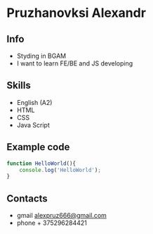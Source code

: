# Pruzhanovksi Alexandr
## Info
* Styding in BGAM
* I want to learn FE/BE and JS developing
## Skills
* English (A2)
* HTML
* CSS
* Java Script
## Example code
```javascript
function HelloWorld(){
    console.log('HelloWorld');
}
```
## Contacts
* gmail alexpruz666@gmail.com
* phone + 375296284421
